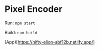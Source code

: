 # Pixel Encoder

Run: `npm start`

Build: `npm build`

(App)[https://nifty-elion-abf12b.netlify.app/]